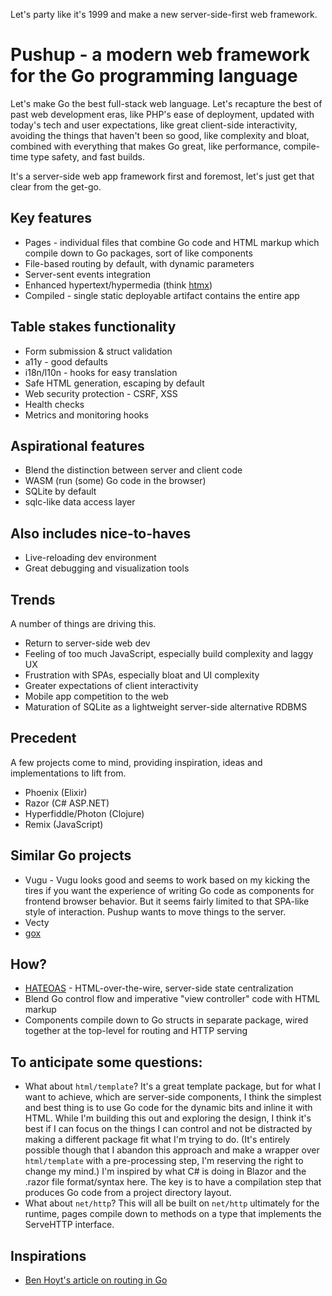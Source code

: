 Let's party like it's 1999 and make a new server-side-first web framework.

Pushup - a modern web framework for the Go programming language
===============================================================

Let's make Go the best full-stack web language. Let's recapture the best
of past web development eras, like PHP's ease of deployment, updated with
today's tech and user expectations, like great client-side interactivity,
avoiding the things that haven't been so good, like complexity and bloat,
combined with everything that makes Go great, like performance, compile-time
type safety, and fast builds.

It's a server-side web app framework first and foremost, let's just get that
clear from the get-go.

Key features
------------

  * Pages - individual files that combine Go code and HTML markup which
    compile down to Go packages, sort of like components
  * File-based routing by default, with dynamic parameters
  * Server-sent events integration
  * Enhanced hypertext/hypermedia (think [htmx](https://htmx.org/))
  * Compiled - single static deployable artifact contains the entire app

Table stakes functionality
--------------------------

  * Form submission & struct validation
  * a11y - good defaults
  * i18n/l10n - hooks for easy translation
  * Safe HTML generation, escaping by default
  * Web security protection - CSRF, XSS
  * Health checks
  * Metrics and monitoring hooks

 Aspirational features
 ---------------------

  * Blend the distinction between server and client code
  * WASM (run (some) Go code in the browser)
  * SQLite by default
  * sqlc-like data access layer

Also includes nice-to-haves
---------------------------

  * Live-reloading dev environment
  * Great debugging and visualization tools

Trends
------

A number of things are driving this.

  * Return to server-side web dev
  * Feeling of too much JavaScript, especially build complexity and laggy UX
  * Frustration with SPAs, especially bloat and UI complexity
  * Greater expectations of client interactivity
  * Mobile app competition to the web
  * Maturation of SQLite as a lightweight server-side alternative RDBMS

Precedent
---------

A few projects come to mind, providing inspiration, ideas and implementations
to lift from.

  * Phoenix (Elixir)
  * Razor (C# ASP.NET)
  * Hyperfiddle/Photon (Clojure)
  * Remix (JavaScript)

Similar Go projects
-------------------

  * Vugu - Vugu looks good and seems to work based on my kicking the tires if
    you want the experience of writing Go code as components for frontend
    browser behavior. But it seems fairly limited to that SPA-like style of
    interaction. Pushup wants to move things to the server.
  * Vecty
  * [gox](https://github.com/8byt/gox)

How?
----

  * [HATEOAS](https://htmx.org/essays/hateoas/) - HTML-over-the-wire,
    server-side state centralization
  * Blend Go control flow and imperative "view controller" code with HTML
    markup
  * Components compile down to Go structs in separate package, wired together
    at the top-level for routing and HTTP serving

To anticipate some questions:
-----------------------------

  * What about `html/template`? It's a great template package, but for what I
    want to achieve, which are server-side components, I think the simplest
    and best thing is to use Go code for the dynamic bits and inline it with
    HTML. While I'm building this out and exploring the design, I think it's
    best if I can focus on the things I can control and not be distracted
    by making a different package fit what I'm trying to do. (It's entirely
    possible though that I abandon this approach and make a wrapper over
    `html/template` with a pre-processing step, I'm reserving the right
    to change my mind.) I'm inspired by what C# is doing in Blazor and the
    .razor file format/syntax here. The key is to have a compilation step that
    produces Go code from a project directory layout.
  * What about `net/http`? This will all be built on `net/http` ultimately
    for the runtime, pages compile down to methods on a type that implements
    the ServeHTTP interface.

Inspirations
------------

  * [Ben Hoyt's article on routing in Go](https://benhoyt.com/writings/go-routing/)
